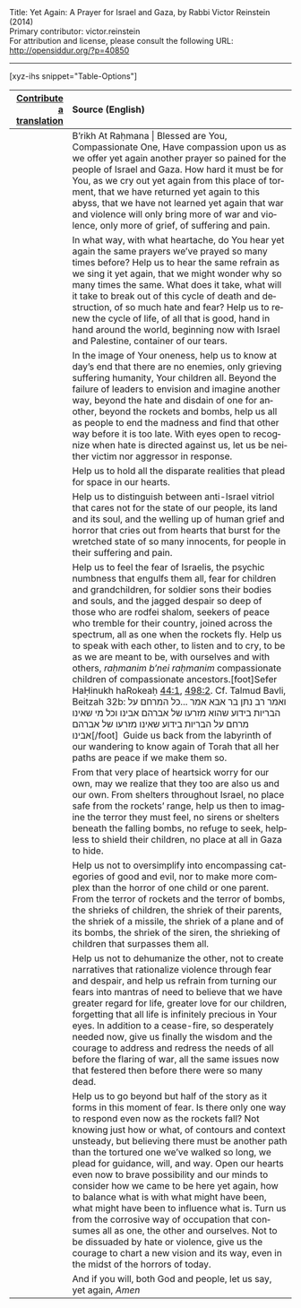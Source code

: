 <html>
<head></head>
<body>
Title: Yet Again: A Prayer for Israel and Gaza, by Rabbi Victor Reinstein (2014)<br />
Primary contributor: victor.reinstein<br />
For attribution and license, please consult the following URL: <a href="http://opensiddur.org/?p=40850">http://opensiddur.org/?p=40850</a>
<p />
<hr />

[xyz-ihs snippet="Table-Options"]<table style="margin-left: auto; margin-right: auto;" class="draggable">
<thead><tr><th id="x" style="text-align: right;"><a href="/translate/" target="_blank" rel="noopener">Contribute a translation</a></th><th style="text-align: left;">Source (English)</th></tr></thead>
<tbody>
<tr><td style="vertical-align:top;">
<div class="liturgy" lang="he" style="text-align: right;">

</div></td>

<td style="vertical-align:top;">
<div class="english" lang="en" style="text-align: left;">
B’rikh At Raḥmana | Blessed are You, Compassionate One,
Have compassion upon us as we offer yet again 
another prayer so pained for the people of Israel and Gaza. 
How hard it must be for You, 
as we cry out yet again from this place of torment, 
that we have returned yet again to this abyss, 
that we have not learned yet again that war and violence will 
only bring more of war and violence, 
only more of grief, of suffering and pain.
</div></td></tr>


<tr><td style="vertical-align:top;">
<div class="liturgy" lang="he">

</span></div></td>
 
<td style="vertical-align:top;">
<div class="english" lang="en">
In what way, with what heartache, do You hear 
yet again the same prayers we’ve prayed so many times before? 
Help us to hear the same refrain as we sing it 
yet again, that we might wonder why so many times the same. 
What does it take, 
what will it take to break out of this cycle 
of death and destruction, 
of so much hate and fear? 
Help us to renew the cycle of life, 
of all that is good, 
hand in hand around the world, 
beginning now with Israel and Palestine, 
container of our tears.
</div></td></tr>


<tr><td style="vertical-align:top;">
<div class="liturgy" lang="he">

</span></div></td>
 
<td style="vertical-align:top;">
<div class="english" lang="en">
In the image of Your oneness, 
help us to know at day’s end that there are no enemies, 
only grieving suffering humanity, Your children all. 
Beyond the failure of leaders to envision and imagine another way, 
beyond the hate and disdain of one for another, 
beyond the rockets and bombs, 
help us all as people to end the madness 
and find that other way before it is too late. 
With eyes open to recognize when hate is directed against us, 
let us be neither victim nor aggressor in response.
</div></td></tr>


<tr><td style="vertical-align:top;">
<div class="liturgy" lang="he">

</span></div></td>
 
<td style="vertical-align:top;">
<div class="english" lang="en">
Help us to hold all the disparate realities that plead for space in our hearts.
</div></td></tr>


<tr><td style="vertical-align:top;">
<div class="liturgy" lang="he">

</span></div></td>
 
<td style="vertical-align:top;">
<div class="english" lang="en">
Help us to distinguish between anti-Israel vitriol 
that cares not for the state of our people, its land and its soul, 
and the welling up of human grief and horror 
that cries out from hearts that burst 
for the wretched state of so many innocents, 
for people in their suffering and pain. 
</div></td></tr>


<tr><td style="vertical-align:top;">
<div class="liturgy" lang="he">

</span></div></td>
 
<td style="vertical-align:top;">
<div class="english" lang="en">
Help us to feel the fear of Israelis, 
the psychic numbness that engulfs them all, 
fear for children and grandchildren, 
for soldier sons their bodies and souls, 
and the jagged despair so deep of those who are rodfei shalom, 
seekers of peace who tremble for their country, 
joined across the spectrum, 
all as one when the rockets fly. 
Help us to speak with each other, 
to listen and to cry, 
to be as we are meant to be, 
with ourselves and with others, 
<em>raḥmanim b’nei raḥmanim</em>
compassionate children of compassionate ancestors.[foot]Sefer HaḤinukh haRokeaḥ <a href="http://www.sefaria.org/Sefer_HaChinukh.44.1">44:1</a>, <a href="http://www.sefaria.org/Sefer_HaChinukh.498.2?lang=he&layout=lines&sidebarLang=all">498:2</a>. Cf. Talmud Bavli, Beitzah 32b: ואמר רב נתן בר אבא אמר ...כל המרחם על הבריות בידוע שהוא מזרעו של אברהם אבינו וכל מי שאינו מרחם על הבריות בידוע שאינו מזרעו של אברהם אבינו[/foot]&nbsp; 
Guide us back from the labyrinth of our wandering 
to know again of Torah 
that all her paths are peace 
if we make them so.
</div></td></tr>


<tr><td style="vertical-align:top;">
<div class="liturgy" lang="he">

</span></div></td>
 
<td style="vertical-align:top;">
<div class="english" lang="en">
From that very place of heartsick worry for our own, 
may we realize that they too are also us and our own. 
From shelters throughout Israel, 
no place safe from the rockets’ range, 
help us then to imagine the terror they must feel, 
no sirens or shelters beneath the falling bombs, 
no refuge to seek, helpless to shield their children, 
no place at all in Gaza to hide.
</div></td></tr>


<tr><td style="vertical-align:top;">
<div class="liturgy" lang="he">

</span></div></td>
 
<td style="vertical-align:top;">
<div class="english" lang="en">
Help us not to oversimplify into encompassing categories of good and evil, 
nor to make more complex than the horror of one child or one parent. 
From the terror of rockets and the terror of bombs, 
the shrieks of children, 
the shriek of their parents, 
the shriek of a missile, 
the shriek of a plane and of its bombs, 
the shriek of the siren, 
the shrieking of children that surpasses them all.
</div></td></tr>


<tr><td style="vertical-align:top;">
<div class="liturgy" lang="he">

</span></div></td>
 
<td style="vertical-align:top;">
<div class="english" lang="en">
Help us not to dehumanize the other, 
not to create narratives that rationalize violence through fear and despair, 
and help us refrain from turning our fears 
into mantras of need to believe 
that we have greater regard for life, 
greater love for our children, 
forgetting that all life is infinitely precious in Your eyes. 
In addition to a cease-fire, 
so desperately needed now, 
give us finally the wisdom and the courage 
to address and redress the needs of all 
before the flaring of war, 
all the same issues now that festered then 
before there were so many dead.
</div></td></tr>


<tr><td style="vertical-align:top;">
<div class="liturgy" lang="he">

</span></div></td>
 
<td style="vertical-align:top;">
<div class="english" lang="en">
Help us to go beyond but half of the story 
as it forms in this moment of fear. 
Is there only one way to respond 
even now as the rockets fall? 
Not knowing just how or what, 
of contours and context unsteady, 
but believing there must be another path 
than the tortured one we’ve walked so long, 
we plead for guidance, will, and way. 
Open our hearts even now to brave possibility 
and our minds to consider how we came to be here yet again, 
how to balance what is with what might have been, 
what might have been to influence what is. 
Turn us from the corrosive way of occupation 
that consumes all as one, 
the other and ourselves. 
Not to be dissuaded by hate or violence, 
give us the courage to chart a new vision and its way, 
even in the midst of the horrors of today.
</div></td></tr>


<tr><td style="vertical-align:top;">
<div class="liturgy" lang="he">

</span></div></td>
 
<td style="vertical-align:top;">
<div class="english" lang="en">
And if you will, 
both God and people, 
let us say, yet again, <em>Amen</em>
</div></td></tr>
</tbody></table>

&nbsp;
</body>
</html>